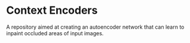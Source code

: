# Context Encoders

A repository aimed at creating an autoencoder network that can learn to inpaint occluded areas of input images.